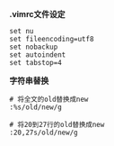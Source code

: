 **.vimrc文件设定**

```
set nu
set fileencoding=utf8
set nobackup
set autoindent
set tabstop=4
```

**字符串替换**

```
# 将全文的old替换成new
:%s/old/new/g

# 将20到27行的old替换成new
:20,27s/old/new/g
```
